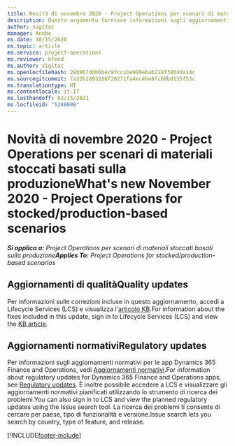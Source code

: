 ```yaml
---
title: Novità di novembre 2020 - Project Operations per scenari di materiali stoccati basati sulla produzione
description: Questo argomento fornisce informazioni sugli aggiornamenti di qualità disponibili nella versione di novembre 2020 di Project Operations per scenari di materiali stoccati basati sulla produzione.
author: sigitac
manager: Annbe
ms.date: 10/15/2020
ms.topic: article
ms.service: project-operations
ms.reviewer: kfend
ms.author: sigitac
ms.openlocfilehash: 28b967ddb6bec9fcc1be099e6ab218f38640a14c
ms.sourcegitcommit: fa32b1893286f20271fa4ec4be8fc68bd135f53c
ms.translationtype: HT
ms.contentlocale: it-IT
ms.lasthandoff: 02/15/2021
ms.locfileid: "5288008"
---
```

# <a name="whats-new-november-2020---project-operations-for-stockedproduction-based-scenarios"></a><span data-ttu-id="171ad-103">Novità di novembre 2020 - Project Operations per scenari di materiali stoccati basati sulla produzione</span><span class="sxs-lookup"><span data-stu-id="171ad-103">What's new November 2020 - Project Operations for stocked/production-based scenarios</span></span>

<span data-ttu-id="171ad-104">_**Si applica a:** Project Operations per scenari di materiali stoccati basati sulla produzione_</span><span class="sxs-lookup"><span data-stu-id="171ad-104">_**Applies To:** Project Operations for stocked/production-based scenarios_</span></span>

## <a name="quality-updates"></a><span data-ttu-id="171ad-105">Aggiornamenti di qualità</span><span class="sxs-lookup"><span data-stu-id="171ad-105">Quality updates</span></span>

<span data-ttu-id="171ad-106">Per informazioni sulle correzioni incluse in questo aggiornamento, accedi a Lifecycle Services (LCS) e visualizza l'[articolo KB](https://fix.lcs.dynamics.com/Issue/Details?bugId=488609&amp;dbType=3&amp;qc=8251e8e1d5e2386de850599926c1adc3fec8e2ba25308036d22cdfe0a1c28fc7).</span><span class="sxs-lookup"><span data-stu-id="171ad-106">For information about the fixes included in this update, sign in to Lifecycle Services (LCS) and view the [KB article](https://fix.lcs.dynamics.com/Issue/Details?bugId=488609&amp;dbType=3&amp;qc=8251e8e1d5e2386de850599926c1adc3fec8e2ba25308036d22cdfe0a1c28fc7).</span></span>

## <a name="regulatory-updates"></a><span data-ttu-id="171ad-107">Aggiornamenti normativi</span><span class="sxs-lookup"><span data-stu-id="171ad-107">Regulatory updates</span></span>

<span data-ttu-id="171ad-108">Per informazioni sugli aggiornamenti normativi per le app Dynamics 365 Finance and Operations, vedi [Aggiornamenti normativi](https://docs.microsoft.com/dynamics365/finance/localizations/regulatory-updates).</span><span class="sxs-lookup"><span data-stu-id="171ad-108">For information about regulatory updates for Dynamics 365 Finance and Operations apps, see [Regulatory updates](https://docs.microsoft.com/dynamics365/finance/localizations/regulatory-updates).</span></span> <span data-ttu-id="171ad-109">È inoltre possibile accedere a LCS e visualizzare gli aggiornamenti normativi pianificati utilizzando lo strumento di ricerca dei problemi.</span><span class="sxs-lookup"><span data-stu-id="171ad-109">You can also sign in to LCS and view the planned regulatory updates using the Issue search tool.</span></span> <span data-ttu-id="171ad-110">La ricerca dei problemi ti consente di cercare per paese, tipo di funzionalità e versione.</span><span class="sxs-lookup"><span data-stu-id="171ad-110">Issue search lets you search by country, type of feature, and release.</span></span>


[!INCLUDE[footer-include](../../includes/footer-banner.md)]